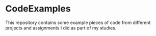 # CodeExamples
This repository contains some example pieces of code from different projects and assignments I did as part of my studies.
